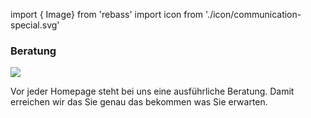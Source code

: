 

import { Image} from 'rebass'
import icon from './icon/communication-special.svg'

### Beratung

<Image width={120} src={icon} />


Vor jeder Homepage steht bei uns eine ausführliche Beratung. Damit erreichen wir das Sie genau das bekommen was Sie erwarten. 


